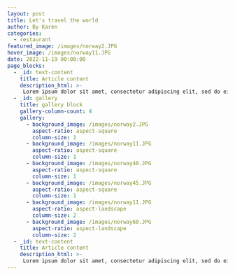 ```yaml
---
layout: post
title: Let's travel the world
author: By Karen
categories: 
  - restaurant 
featured_image: /images/norway2.JPG
hover_image: /images/norway11.JPG
date: 2022-11-19 00:00:00
page_blocks:
  - _id: text-content
    title: Article content 
    description_html: >-
     Lorem ipsum dolor sit amet, consectetur adipiscing elit, sed do eiusmod tempor incididunt ut labore et dolore magna aliqua. Ut enim ad minim veniam, quis nostrud exercitation ullamco laboris nisi ut aliquip ex ea commodo consequat. Duis aute irure dolor in reprehenderit in voluptate velit esse cillum dolore eu fugiat nulla pariatur. Excepteur sint occaecat cupidatat non proident, sunt in culpa qui officia deserunt mollit anim id est laborum.
  - _id: gallery
    title: gallery block
    gallery-column-count: 4
    gallery:  
      - background_image: /images/norway2.JPG
        aspect-ratio: aspect-square
        column-size: 1
      - background_image: /images/norway11.JPG
        aspect-ratio: aspect-square
        column-size: 1
      - background_image: /images/norway40.JPG
        aspect-ratio: aspect-square
        column-size: 1
      - background_image: /images/norway45.JPG
        aspect-ratio: aspect-square
        column-size: 1
      - background_image: /images/norway11.JPG
        aspect-ratio: aspect-landscape
        column-size: 2
      - background_image: /images/norway60.JPG
        aspect-ratio: aspect-landscape
        column-size: 2
  - _id: text-content
    title: Article content 
    description_html: >-
     Lorem ipsum dolor sit amet, consectetur adipiscing elit, sed do eiusmod tempor incididunt ut labore et dolore magna aliqua. Ut enim ad minim veniam, quis nostrud exercitation ullamco laboris nisi ut aliquip ex ea commodo consequat. Duis aute irure dolor in reprehenderit in voluptate velit esse cillum dolore eu fugiat nulla pariatur. Excepteur sint occaecat cupidatat non proident, sunt in culpa qui officia deserunt mollit anim id est laborum.
---
```

